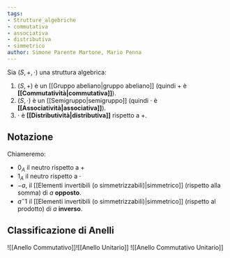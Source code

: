 ```yaml
---
tags:
- Strutture_algebriche
- commutativa
- associativa
- distributiva
- simmetrico
author: Simone Parente Martone, Mario Penna
---
```

Sia $(S, +, \cdot)$ una struttura algebrica:
1. $(S,+)$ è un [[Gruppo abeliano|gruppo abeliano]] (quindi $+$ è **[[Commutatività|commutativa]]**).
2. $(S,\cdot)$ è un [[Semigruppo|semigruppo]] (quindi $\cdot$ è **[[Associatività|associativa]]**).
3. $\cdot$ è **[[Distributività|distributiva]]** rispetto a $+$.
## Notazione
Chiameremo:
- $0_A$ il neutro rispetto a $+$
- $1_A$ il neutro rispetto a $\cdot$
- $-a$, il [[Elementi invertibili (o simmetrizzabili)|simmetrico]] (rispetto alla somma) di $a$ **opposto**.
- $a^-1$ il [[Elementi invertibili (o simmetrizzabili)|simmetrico]] (rispetto al prodotto) di $a$ **inverso**.
## Classificazione di Anelli
![[Anello Commutativo]]![[Anello Unitario]]
![[Anello Commutativo Unitario]]